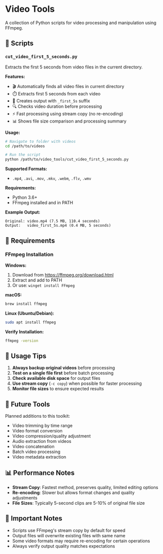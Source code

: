 # Video Tools

A collection of Python scripts for video processing and manipulation using FFmpeg.

## 📁 Scripts

### `cut_video_first_5_seconds.py`
Extracts the first 5 seconds from video files in the current directory.

**Features:**
- 🎬 Automatically finds all video files in current directory
- ⏱️ Extracts first 5 seconds from each video
- 📁 Creates output with `_first_5s` suffix
- 🔍 Checks video duration before processing
- ⚡ Fast processing using stream copy (no re-encoding)
- 📊 Shows file size comparison and processing summary

**Usage:**
```bash
# Navigate to folder with videos
cd /path/to/videos

# Run the script
python /path/to/video_tools/cut_video_first_5_seconds.py
```

**Supported Formats:**
- `.mp4`, `.avi`, `.mov`, `.mkv`, `.webm`, `.flv`, `.wmv`

**Requirements:**
- Python 3.6+
- FFmpeg installed and in PATH

**Example Output:**
```
Original: video.mp4 (7.5 MB, 110.4 seconds)
Output:   video_first_5s.mp4 (0.4 MB, 5 seconds)
```

## 🔧 Requirements

### FFmpeg Installation

**Windows:**
1. Download from https://ffmpeg.org/download.html
2. Extract and add to PATH
3. Or use: `winget install FFmpeg`

**macOS:**
```bash
brew install ffmpeg
```

**Linux (Ubuntu/Debian):**
```bash
sudo apt install ffmpeg
```

**Verify Installation:**
```bash
ffmpeg -version
```

## 📝 Usage Tips

1. **Always backup original videos** before processing
2. **Test on a single file first** before batch processing
3. **Check available disk space** for output files
4. **Use stream copy** (`-c copy`) when possible for faster processing
5. **Monitor file sizes** to ensure expected results

## 🎯 Future Tools

Planned additions to this toolkit:
- Video trimming by time range
- Video format conversion
- Video compression/quality adjustment
- Audio extraction from videos
- Video concatenation
- Batch video processing
- Video metadata extraction

## 📊 Performance Notes

- **Stream Copy**: Fastest method, preserves quality, limited editing options
- **Re-encoding**: Slower but allows format changes and quality adjustments
- **File Sizes**: Typically 5-second clips are 5-10% of original file size

## 🚨 Important Notes

- Scripts use FFmpeg's stream copy by default for speed
- Output files will overwrite existing files with same name
- Some video formats may require re-encoding for certain operations
- Always verify output quality matches expectations 